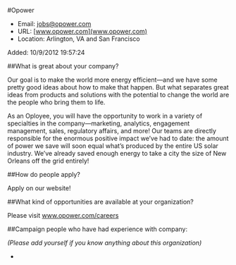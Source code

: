 
#Opower

* Email: [jobs@opower.com](mailto:jobs@opower.com)
* URL: [www.opower.com](www.opower.com)
* Location: Arlington, VA and San Francisco

Added: 10/9/2012 19:57:24

##What is great about your company?

Our goal is to make the world more energy efficient—and we have some pretty good ideas about how to make that happen. But what separates great ideas from products and solutions with the potential to change the world are the people who bring them to life.

As an Oployee, you will have the opportunity to work in a variety of specialties in the company—marketing, analytics, engagement management, sales, regulatory affairs, and more! Our teams are directly responsible for the enormous positive impact we’ve had to date: the amount of power we save will soon equal what’s produced by the entire US solar industry. We’ve already saved enough energy to take a city the size of New Orleans off the grid entirely!

##How do people apply?

Apply on our website!

##What kind of opportunities are available at your organization?

Please visit www.opower.com/careers

##Campaign people who have had experience with company:

*(Please add yourself if you know anything about this organization)*

* 


    